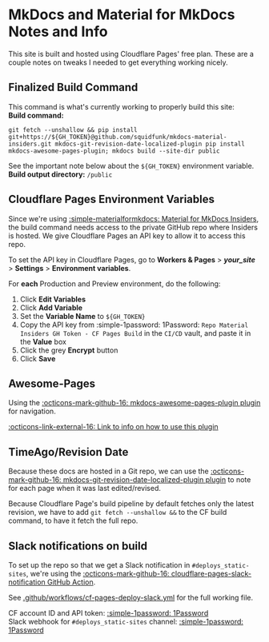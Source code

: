 # MkDocs and Material for MkDocs Notes and Info

This site is  built and hosted using Cloudflare Pages' free plan. These are a couple notes on tweaks I needed to get everything working nicely.

## Finalized Build Command
This command is what's currently working to properly build this site:  
**Build command:**  
```
git fetch --unshallow && pip install git+https://${GH_TOKEN}@github.com/squidfunk/mkdocs-material-insiders.git mkdocs-git-revision-date-localized-plugin pip install mkdocs-awesome-pages-plugin; mkdocs build --site-dir public
```
See the important note below about the `${GH_TOKEN}` environment variable.
**Build output directory:** `/public`

## Cloudflare Pages Environment Variables
Since we're using [:simple-materialformkdocs: Material for MkDocs Insiders](https://squidfunk.github.io/mkdocs-material/insiders/), the build command needs access to the private GitHub repo where Insiders is hosted. We give Cloudflare Pages an API key to allow it to access this repo.

To set the API key in Cloudflare Pages, go to **Workers & Pages** > ***your_site*** > **Settings** > **Environment variables**. 

For **each** Production and Preview environment, do the following:

1. Click **Edit Variables**
2. Click **Add Variable**
3. Set the **Variable Name** to `${GH_TOKEN}`
4. Copy the API key from :simple-1password: 1Password: `Repo Material Insiders GH Token - CF Pages Build` in the `CI/CD` vault, and paste it in the **Value** box
5. Click the grey **Encrypt** button
6. Click **Save**

## Awesome-Pages
Using the [:octicons-mark-github-16: mkdocs-awesome-pages-plugin plugin](https://github.com/lukasgeiter/mkdocs-awesome-pages-plugin) for navigation.

[:octicons-link-external-16: Link to info on how to use this plugin](https://github.com/lukasgeiter/mkdocs-awesome-pages-plugin?tab=readme-ov-file#features)

## TimeAgo/Revision Date
Because these docs are hosted in a Git repo, we can use the [:octicons-mark-github-16: mkdocs-git-revision-date-localized-plugin plugin](https://github.com/timvink/mkdocs-git-revision-date-localized-plugin) to note for each page when it was last edited/revised.

Because Cloudflare Page's build pipeline by default fetches only the latest revision, we have to add `git fetch --unshallow &&` to the CF build command, to have it fetch the full repo.

## Slack notifications on build
To set up the repo so that we get a Slack notification in `#deploys_static-sites`, we're using the [:octicons-mark-github-16: cloudflare-pages-slack-notification GitHub Action](https://github.com/marketplace/actions/cloudflare-pages-slack-notification).

See [.github/workflows/cf-pages-deploy-slack.yml](https://github.com/blackcat-labs/blackcatlabs-wiki/blob/main/.github/workflows/cf-pages-deploy-slack.yml) for the full working file.

CF account ID and API token: [:simple-1password: 1Password](https://start.1password.com/open/i?a=B5NVCNGFJBCCLCDCN5FKFPGVBI&h=blackcat-labs.1password.com&i=ce362lirbcnmmjd4epqs26creq&v=jsiictzq3qvzmkew4xt5mjqi6u)  
Slack webhook for `#deploys_static-sites` channel: [:simple-1password: 1Password](https://start.1password.com/open/i?a=B5NVCNGFJBCCLCDCN5FKFPGVBI&h=blackcat-labs.1password.com&i=kgeyqk4p5dmo6uslnmloouae5e&v=jsiictzq3qvzmkew4xt5mjqi6u)